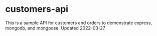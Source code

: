 # customers-api

This is a sample API for customers and orders to demonstrate express, mongodb, and mongoose.
Updated 2022-03-27
